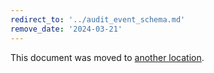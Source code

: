 ```yaml
---
redirect_to: '../audit_event_schema.md'
remove_date: '2024-03-21'
---
```


This document was moved to [another location](../audit_event_schema.md).

<!-- This redirect file can be deleted after <2024-03-21>. -->
<!-- Redirects that point to other docs in the same project expire in three months. -->
<!-- Redirects that point to docs in a different project or site (link is not relative and starts with `https:`) expire in one year. -->
<!-- Before deletion, see: https://docs.gitlab.com/ee/development/documentation/redirects.html -->
